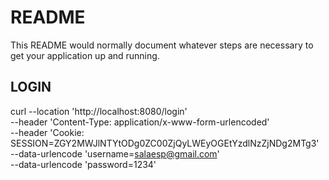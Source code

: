 # README #

This README would normally document whatever steps are necessary to get your application up and running.


## LOGIN

curl --location 'http://localhost:8080/login' \
--header 'Content-Type: application/x-www-form-urlencoded' \
--header 'Cookie: SESSION=ZGY2MWJlNTYtODg0ZC00ZjQyLWEyOGEtYzdlNzZjNDg2MTg3' \
--data-urlencode 'username=salaesp@gmail.com' \
--data-urlencode 'password=1234'